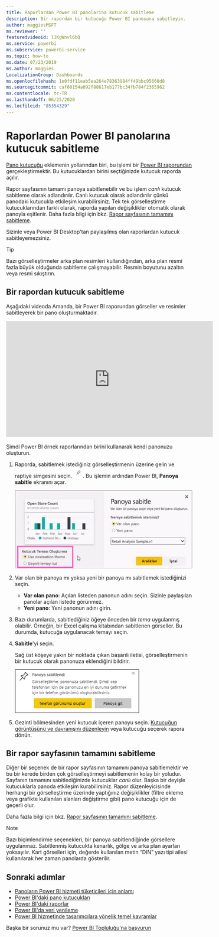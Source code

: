 ```yaml
---
title: Raporlardan Power BI panolarına kutucuk sabitleme
description: Bir rapordan bir kutucuğu Power BI panosuna sabitleyin.
author: maggiesMSFT
ms.reviewer: ''
featuredvideoid: lJKgWnvl6bQ
ms.service: powerbi
ms.subservice: powerbi-service
ms.topic: how-to
ms.date: 07/23/2019
ms.author: maggies
LocalizationGroup: Dashboards
ms.openlocfilehash: 1e0fdf11eab5ea264e78363984ff49bbc95660d8
ms.sourcegitcommit: caf60154a092f88617eb177bc34fb784f2365962
ms.contentlocale: tr-TR
ms.lasthandoff: 06/25/2020
ms.locfileid: "85354329"
---
```

# <a name="pin-a-tile-to-a-power-bi-dashboard-from-a-report"></a>Raporlardan Power BI panolarına kutucuk sabitleme

[Pano kutucuğu](../consumer/end-user-tiles.md) eklemenin yollarından biri, bu işlemi bir [Power BI raporundan](../consumer/end-user-reports.md) gerçekleştirmektir. Bu kutucuklardan birini seçtiğinizde kutucuk raporda açılır.

Rapor sayfasının tamamı panoya sabitlenebilir ve bu işlem *canlı* kutucuk sabitleme olarak adlandırılır. Canlı kutucuk olarak adlandırılır çünkü panodaki kutucukla etkileşim kurabilirsiniz. Tek tek görselleştirme kutucuklarından farklı olarak, raporda yapılan değişiklikler otomatik olarak panoyla eşitlenir. Daha fazla bilgi için bkz. [Rapor sayfasının tamamını sabitleme](#pin-an-entire-report-page).

Sizinle veya Power BI Desktop'tan paylaşılmış olan raporlardan kutucuk sabitleyemezsiniz. 

> [!TIP]
> Bazı görselleştirmeler arka plan resimleri kullandığından, arka plan resmi fazla büyük olduğunda sabitleme çalışmayabilir. Resmin boyutunu azaltın veya resmi sıkıştırın.  
> 
> 

## <a name="pin-a-tile-from-a-report"></a>Bir rapordan kutucuk sabitleme
Aşağıdaki videoda Amanda, bir Power BI raporundan görseller ve resimler sabitleyerek bir pano oluşturmaktadır.
    

<iframe width="560" height="315" src="https://www.youtube.com/embed/lJKgWnvl6bQ" frameborder="0" allowfullscreen></iframe>

Şimdi Power BI örnek raporlarından birini kullanarak kendi panonuzu oluşturun.

1. Raporda, sabitlemek istediğiniz görselleştirmenin üzerine gelin ve raptiye simgesini seçin. ![Raptiye simgesi](media/service-dashboard-pin-tile-from-report/pbi_pintile_small.png). Bu işlemin ardından Power BI, **Panoya sabitle** ekranını açar.
   
     ![Panoya sabitle penceresi](media/service-dashboard-pin-tile-from-report/pbi_themes2.png)
2. Var olan bir panoya mı yoksa yeni bir panoya mı sabitlemek istediğinizi seçin.
   
   * **Var olan pano**: Açılan listeden panonun adını seçin. Sizinle paylaşılan panolar açılan listede görünmez.
   * **Yeni pano**: Yeni panonun adını girin.
3. Bazı durumlarda, sabitlediğiniz öğeye önceden bir *tema* uygulanmış olabilir. Örneğin, bir Excel çalışma kitabından sabitlenen görseller. Bu durumda, kutucuğa uygulanacak temayı seçin.
4. **Sabitle**'yi seçin.
   
   Sağ üst köşeye yakın bir noktada çıkan başarılı iletisi, görselleştirmenin bir kutucuk olarak panonuza eklendiğini bildirir.
   
   ![Başarılı iletisi](media/service-dashboard-pin-tile-from-report/pinsuccess.png)
5. Gezinti bölmesinden yeni kutucuk içeren panoyu seçin. [Kutucuğun görüntüsünü ve davranışını düzenleyin](service-dashboard-edit-tile.md) veya kutucuğu seçerek rapora dönün.

## <a name="pin-an-entire-report-page"></a>Bir rapor sayfasının tamamını sabitleme
Diğer bir seçenek de bir rapor sayfasının tamamını panoya sabitlemektir ve bu bir kerede birden çok görselleştirmeyi sabitlemenin kolay bir yoludur. Sayfanın tamamını sabitlediğinizde kutucuklar *canlı* olur. Başka bir deyişle kutucuklarla panoda etkileşim kurabilirsiniz. Rapor düzenleyicisinde herhangi bir görselleştirme üzerinde yaptığınız değişiklikler (filtre ekleme veya grafikte kullanılan alanları değiştirme gibi) pano kutucuğu için de geçerli olur.  

Daha fazla bilgi için bkz. [Rapor sayfasının tamamını sabitleme](service-dashboard-pin-live-tile-from-report.md).

> [!NOTE]
> Bazı biçimlendirme seçenekleri, bir panoya sabitlendiğinde görsellere uygulanmaz. Sabitlenmiş kutucukta kenarlık, gölge ve arka plan ayarları yoksayılır. Kart görselleri için, değerde kullanılan metin “DIN” yazı tipi ailesi kullanılarak her zaman panolarda gösterilir. 
> 
>

## <a name="next-steps"></a>Sonraki adımlar
- [Panoların Power BI hizmeti tüketicileri için anlamı](../consumer/end-user-dashboards.md)
- [Power BI'daki pano kutucukları](../consumer/end-user-tiles.md)
- [Power BI'daki raporlar](../consumer/end-user-reports.md)
- [Power BI'da veri yenileme](../connect-data/refresh-data.md)
- [Power BI hizmetinde tasarımcılara yönelik temel kavramlar](../fundamentals/service-basic-concepts.md)

Başka bir sorunuz mu var? [Power BI Topluluğu'na başvurun](https://community.powerbi.com/)
